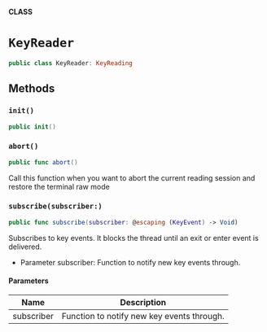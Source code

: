 **CLASS**

# `KeyReader`

```swift
public class KeyReader: KeyReading
```

## Methods
### `init()`

```swift
public init()
```

### `abort()`

```swift
public func abort()
```

Call this  function when you want to abort the current reading session
and restore the terminal raw mode

### `subscribe(subscriber:)`

```swift
public func subscribe(subscriber: @escaping (KeyEvent) -> Void)
```

Subscribes to key events. It blocks the thread until an exit or enter event is delivered.

- Parameter subscriber: Function to notify new key events through.

#### Parameters

| Name | Description |
| ---- | ----------- |
| subscriber | Function to notify new key events through. |